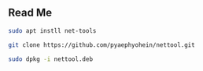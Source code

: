 ## Read Me

```bash
sudo apt instll net-tools
```
```bash
git clone https://github.com/pyaephyohein/nettool.git 
```
```bash
sudo dpkg -i nettool.deb 
```
